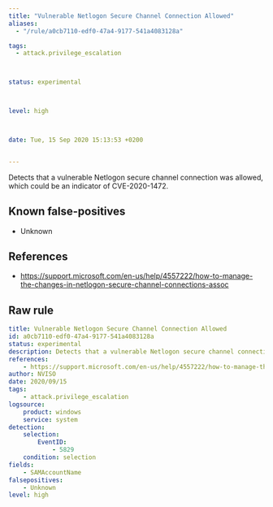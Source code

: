 ```yaml
---
title: "Vulnerable Netlogon Secure Channel Connection Allowed"
aliases:
  - "/rule/a0cb7110-edf0-47a4-9177-541a4083128a"

tags:
  - attack.privilege_escalation



status: experimental



level: high



date: Tue, 15 Sep 2020 15:13:53 +0200


---
```


Detects that a vulnerable Netlogon secure channel connection was allowed, which could be an indicator of CVE-2020-1472.

<!--more-->


## Known false-positives

* Unknown



## References

* https://support.microsoft.com/en-us/help/4557222/how-to-manage-the-changes-in-netlogon-secure-channel-connections-assoc


## Raw rule
```yaml
title: Vulnerable Netlogon Secure Channel Connection Allowed
id: a0cb7110-edf0-47a4-9177-541a4083128a
status: experimental
description: Detects that a vulnerable Netlogon secure channel connection was allowed, which could be an indicator of CVE-2020-1472.
references:
    - https://support.microsoft.com/en-us/help/4557222/how-to-manage-the-changes-in-netlogon-secure-channel-connections-assoc
author: NVISO
date: 2020/09/15
tags:
    - attack.privilege_escalation
logsource:
    product: windows
    service: system
detection:
    selection:
        EventID:
            - 5829
    condition: selection
fields:
    - SAMAccountName
falsepositives:
    - Unknown
level: high

```
